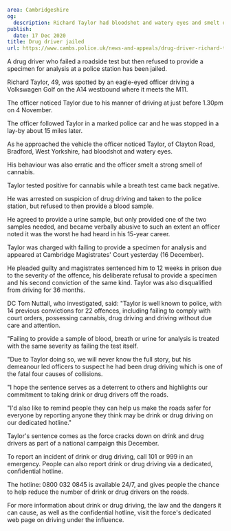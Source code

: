 ```yaml
area: Cambridgeshire
og:
  description: Richard Taylor had bloodshot and watery eyes and smelt of cannabis
publish:
  date: 17 Dec 2020
title: Drug driver jailed
url: https://www.cambs.police.uk/news-and-appeals/drug-driver-richard-taylor-sentenced
```

A drug driver who failed a roadside test but then refused to provide a specimen for analysis at a police station has been jailed.

Richard Taylor, 49, was spotted by an eagle-eyed officer driving a Volkswagen Golf on the A14 westbound where it meets the M11.

The officer noticed Taylor due to his manner of driving at just before 1.30pm on 4 November.

The officer followed Taylor in a marked police car and he was stopped in a lay-by about 15 miles later.

As he approached the vehicle the officer noticed Taylor, of Clayton Road, Bradford, West Yorkshire, had bloodshot and watery eyes.

His behaviour was also erratic and the officer smelt a strong smell of cannabis.

Taylor tested positive for cannabis while a breath test came back negative.

He was arrested on suspicion of drug driving and taken to the police station, but refused to then provide a blood sample.

He agreed to provide a urine sample, but only provided one of the two samples needed, and became verbally abusive to such an extent an officer noted it was the worst he had heard in his 15-year career.

Taylor was charged with failing to provide a specimen for analysis and appeared at Cambridge Magistrates' Court yesterday (16 December).

He pleaded guilty and magistrates sentenced him to 12 weeks in prison due to the severity of the offence, his deliberate refusal to provide a specimen and his second conviction of the same kind. Taylor was also disqualified from driving for 36 months.

DC Tom Nuttall, who investigated, said: "Taylor is well known to police, with 14 previous convictions for 22 offences, including failing to comply with court orders, possessing cannabis, drug driving and driving without due care and attention.

"Failing to provide a sample of blood, breath or urine for analysis is treated with the same severity as failing the test itself.

"Due to Taylor doing so, we will never know the full story, but his demeanour led officers to suspect he had been drug driving which is one of the fatal four causes of collisions.

"I hope the sentence serves as a deterrent to others and highlights our commitment to taking drink or drug drivers off the roads.

"I'd also like to remind people they can help us make the roads safer for everyone by reporting anyone they think may be drink or drug driving on our dedicated hotline."

Taylor's sentence comes as the force cracks down on drink and drug drivers as part of a national campaign this December.

To report an incident of drink or drug driving, call 101 or 999 in an emergency. People can also report drink or drug driving via a dedicated, confidential hotline.

The hotline: 0800 032 0845 is available 24/7, and gives people the chance to help reduce the number of drink or drug drivers on the roads.

For more information about drink or drug driving, the law and the dangers it can cause, as well as the confidential hotline, visit the force's dedicated web page on driving under the influence.
